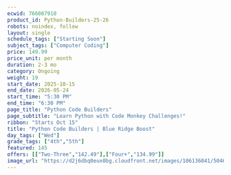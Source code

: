 ```yaml
---
ecwid: 766087910
product_id: Python-Builders-25-26
robots: noindex, follow
layout: single
schedule_tags: ["Starting Soon"]
subject_tags: ["Computer Coding"]
price: 149.99
price_unit: per month
duration: 2-3 mo
category: Ongoing
weight: 19
start_date: 2025-10-15
end_date: 2026-05-24
start_time: "5:30 PM"
end_time: "6:30 PM"
page_title: "Python Code Builders"
page_subtitle: "Learn Python with Code Monkey Challenges!"
ribbon: "Starts Oct 15"
title: "Python Code Builders | Blue Ridge Boost"
day_tags: ["Wed"]
grade_tags: ["4th","5th"]
featured: 145
offers: [["Two-Three","142.49"],["Four+","134.99"]]
image_url: "https://d2j6dbq0eux0bg.cloudfront.net/images/106136041/5046489872.png"
---
```

